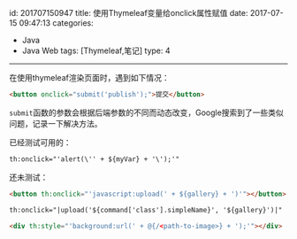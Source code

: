 id: 201707150947
title: 使用Thymeleaf变量给onclick属性赋值
date: 2017-07-15 09:47:13
categories: 
- Java
- Java Web
tags: [Thymeleaf,笔记]
type: 4
---------
在使用thymeleaf渲染页面时，遇到如下情况：
```html
<button onclick="submit('publish');">提交</button>
```
`submit`函数的参数会根据后端参数的不同而动态改变，Google搜索到了一些类似问题，记录一下解决方法。

已经测试可用的：
```html
th:onclick="'alert(\'' + ${myVar} + '\');'"
```
还未测试：
```html
<button th:onclick="'javascript:upload(' + ${gallery} + ')'"></button>

th:onclick="|upload('${command['class'].simpleName}', '${gallery}')|"

<div th:style="'background:url(' + @{/<path-to-image>} + ');'"></div>

```

